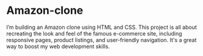 # Amazon-clone
I’m building an Amazon clone using HTML and CSS. This project is all about recreating the look and feel of the famous e-commerce site, including responsive pages, product listings, and user-friendly navigation. It's a great way to boost my web development skills.
